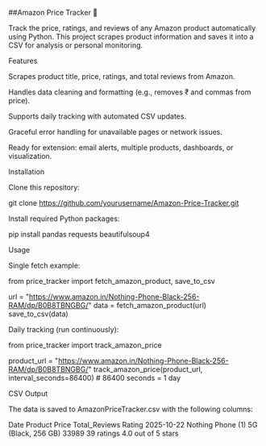 ##Amazon Price Tracker 🛒


Track the price, ratings, and reviews of any Amazon product automatically using Python. This project scrapes product information and saves it into a CSV for analysis or personal monitoring.

Features

Scrapes product title, price, ratings, and total reviews from Amazon.

Handles data cleaning and formatting (e.g., removes ₹ and commas from price).

Supports daily tracking with automated CSV updates.

Graceful error handling for unavailable pages or network issues.

Ready for extension: email alerts, multiple products, dashboards, or visualization.

Installation

Clone this repository:

git clone https://github.com/yourusername/Amazon-Price-Tracker.git


Install required Python packages:

pip install pandas requests beautifulsoup4

Usage

Single fetch example:

from price_tracker import fetch_amazon_product, save_to_csv

url = "https://www.amazon.in/Nothing-Phone-Black-256-RAM/dp/B0B8TBNGBG/"
data = fetch_amazon_product(url)
save_to_csv(data)


Daily tracking (run continuously):

from price_tracker import track_amazon_price

product_url = "https://www.amazon.in/Nothing-Phone-Black-256-RAM/dp/B0B8TBNGBG/"
track_amazon_price(product_url, interval_seconds=86400)  # 86400 seconds = 1 day

CSV Output

The data is saved to AmazonPriceTracker.csv with the following columns:

Date	Product	Price	Total_Reviews	Rating
2025-10-22	Nothing Phone (1) 5G (Black, 256 GB)	33989	39 ratings	4.0 out of 5 stars
